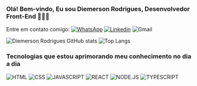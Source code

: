 ### Olá! Bem-vindo, Eu sou Diemerson Rodrigues, Desenvolvedor Front-End 👨🏼‍💻
 Entre em contato comigo:
[![WhatsApp](https://img.shields.io/badge/WhatsApp-25D366?style=for-the-badge&logo=whatsapp&logoColor=white)](https://contate.me/diemersonrfernandes)
[![Linkedin](https://img.shields.io/badge/LinkedIn-0077B5?style=for-the-badge&logo=linkedin&logoColor=white)](https://www.linkedin.com/in/cintya-rodrigues-fernandes/)
![Gmail](https://img.shields.io/badge/Gmail-D14836?style=for-the-badge&logo=gmail&logoColor=white)

![Diemerson Rodrigues GitHub stats](https://github-readme-stats.vercel.app/api?username=diemersonrfernandes&show_icons=true&theme=merko)
![Top Langs](https://github-readme-stats.vercel.app/api/top-langs/?username=anuraghazra&layout=compact&theme=merko)

### Tecnologias que estou aprimorando meu conhecimento no dia a dia

![HTML](https://img.shields.io/badge/HTML5-E34F26?style=for-the-badge&logo=html5&logoColor=white) 
![CSS](https://img.shields.io/badge/CSS3-1572B6?style=for-the-badge&logo=css3&logoColor=white) 
![JAVASCRIPT](https://img.shields.io/badge/JavaScript-F7DF1E?style=for-the-badge&logo=javascript&logoColor=black) 
![REACT](https://img.shields.io/badge/React-20232A?style=for-the-badge&logo=react&logoColor=61DAFB) 
![NODE.JS](https://img.shields.io/badge/Node.js-43853D?style=for-the-badge&logo=node.js&logoColor=white) 
![TYPESCRIPT](https://img.shields.io/badge/TypeScript-007ACC?style=for-the-badge&logo=typescript&logoColor=white)
